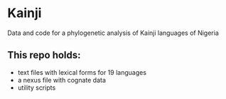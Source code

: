 # Kainji
Data and code for a phylogenetic analysis of Kainji languages of Nigeria

## This repo holds:

- text files with lexical forms for 19 languages
- a nexus file with cognate data
- utility scripts
